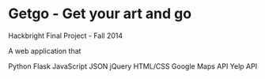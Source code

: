 Getgo - Get your art and go
=====

Hackbright Final Project - Fall 2014

A web application that 


Python
Flask
JavaScript
JSON
jQuery
HTML/CSS
Google Maps API
Yelp API